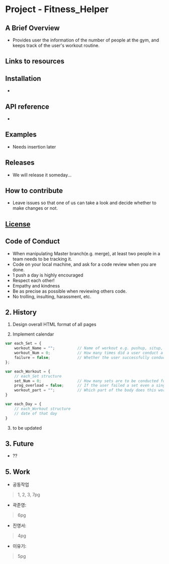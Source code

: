 # Project - Fitness_Helper

## A Brief Overview

-   Provides user the information of the number of people at the gym, and keeps track of the user's workout routine.

## Links to resources

## Installation
-   

## API reference
-   

## Examples

-   Needs insertion later

## Releases

-   We will release it someday...

## How to contribute
-   Leave issues so that one of us can take a look and decide whether to make changes or not.

## [License](https://choosealicense.com/licenses/mit/#)

## Code of Conduct
-   When manipulating Master branch(e.g. merge), at least two people in a team needs to be tracking it.
-   Code on your local machine, and ask for a code review when you are done.
-   1 push a day is highly encouraged
-   Respect each other!
-   Empathy and kindness
-   Be as precise as possible when reviewing others code.
-   No trolling, insulting, harassment, etc.

## 2. History

1. Design overall HTML format of all pages

2. Implement calendar

```js
var each_Set = {
    workout_Name = "";          // Name of workout e.g. pushup, situp, ...
    workout_Num = 0;            // How many times did a user conduct a workout in a set
    failure = false;            // Whether the user successfully conducted this set
};

var each_Workout = {
    // each_Set structure
    set_Num = 0;                // How many sets are to be conducted for that workout
    prog_overload = false;      // If the user failed a set even a single time, stop progressive overload
    workout_part = "";          // Which part of the body does this workout deal with e.g. chest, biceps ...
}

var each_Day = {
    // each_Workout structure
    // date of that day
}
```

3. to be updated

## 3. Future

-   ??

## 5. Work
-   공동작업

> 1, 2, 3, 7pg

-   곽준영:

> 6pg

-   진영서:

> 4pg

-   이유기:

> 5pg 
